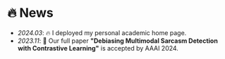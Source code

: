 # 🔥 News
- *2024.03*: 🔥 I deployed my personal academic home page.
- *2023.11*: 🎉 Our full paper **"Debiasing Multimodal Sarcasm Detection with Contrastive Learning"** is accepted by AAAI 2024.
